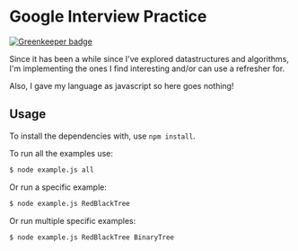# Google Interview Practice

[![Greenkeeper badge](https://badges.greenkeeper.io/brysgo/algorithms-practice.svg)](https://greenkeeper.io/)

Since it has been a while since I've explored datastructures and algorithms, 
I'm implementing the ones I find interesting and/or can use a refresher for.

Also, I gave my language as javascript so here goes nothing!

## Usage

To install the dependencies with, use `npm install`.

To run all the examples use:
```bash
$ node example.js all
```

Or run a specific example:
```bash
$ node example.js RedBlackTree
```

Or run multiple specific examples:
```bash
$ node example.js RedBlackTree BinaryTree
```
